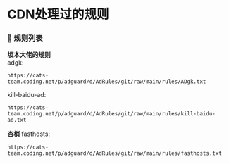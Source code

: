 # CDN处理过的规则
### 📃 规则列表
**坂本大佬的规则**  
adgk:
```
https://cats-team.coding.net/p/adguard/d/AdRules/git/raw/main/rules/ADgk.txt
```

kill-baidu-ad:

```
https://cats-team.coding.net/p/adguard/d/AdRules/git/raw/main/rules/kill-baidu-ad.txt
```

**杏梢**
fasthosts:
```
https://cats-team.coding.net/p/adguard/d/AdRules/git/raw/main/rules/fasthosts.txt
```
